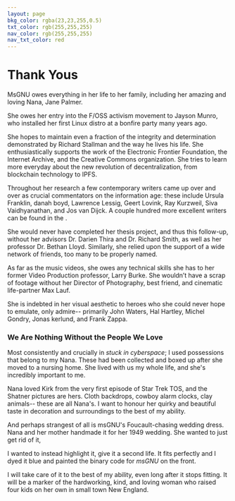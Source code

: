 ```yaml
---
layout: page
bkg_color: rgba(23,23,255,0.5)
txt_color: rgb(255,255,255)
nav_color: rgb(255,255,255)
nav_txt_color: red
---
```


# Thank Yous

MsGNU owes everything in her life to her family, including her amazing and loving Nana, Jane Palmer.

She owes her entry into the F/OSS activism movement to Jayson Munro, who installed her first Linux distro at a bonfire party many years ago.

She hopes to maintain even a fraction of the integrity and determination demonstrated by Richard Stallman and the way he lives his life. She enthusiastically supports the work of the Electronic Frontier Foundation, the Internet Archive, and the Creative Commons organization. She tries to learn more everyday about the new revolution of decentralization, from blockchain technology to IPFS.

Throughout her research a few contemporary writers came up over and over as crucial commentators on the information age: these include Ursula Franklin, danah boyd, Lawrence Lessig, Geert Lovink, Ray Kurzweil, Siva Vaidhyanathan, and Jos<e> van Dijck. A couple hundred more excellent writers can be found in the <bibliography>.

She would never have completed her thesis project, and thus this follow-up, without her advisors Dr. Darien Thira and Dr. Richard Smith, as well as her professor Dr. Bethan Lloyd. Similarly, she relied upon the support of a wide network of friends, too many to be properly named.

As far as the music videos, she owes any technical skills she has to her former Video Production professor, Larry Burke. She wouldn’t have a scrap of footage without her Director of Photography, best friend, and cinematic life-partner Max Lauf.

She is indebted in her visual aesthetic to heroes who she could never hope to emulate, only admire-- primarily John Waters, Hal Hartley, Michel Gondry, Jonas <A>kerlund, and Frank Zappa.


### We Are Nothing Without the People We Love

Most consistently and crucially in *stuck in cyberspace*; I used possessions that belong to my Nana. These  had been collected and boxed up after she moved to a nursing home. She lived with us my whole life, and she's incredibly important to me.

Nana loved Kirk from the very first episode of Star Trek TOS, and the Shatner pictures are hers. Cloth backdrops, cowboy alarm clocks, clay animals-- these are all Nana's. I want to honour her quirky and beautiful taste in decoration and surroundings to the best of my ability.

And perhaps strangest of all is msGNU's Foucault-chasing wedding dress. Nana and her mother handmade it for her 1949 wedding. She wanted to just get rid of it,

I wanted to instead highlight it, give it a second life. It fits perfectly and I dyed it blue and painted the binary code for *msGNU* on the front.

I will take care of it to the best of my ability, even long after it stops fitting. It will be a marker of the hardworking, kind, and loving woman who raised four kids on her own in small town New England.
